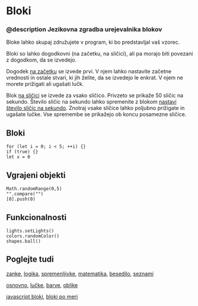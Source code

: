 # Bloki

### @description Jezikovna zgradba urejevalnika blokov

Bloke lahko skupaj združujete v program, ki bo predstavljal vaš vzorec.

Bloki so lahko dogodkovni (na začetku, na sličici), ali pa morajo biti povezani
z dogodkom, da se izvedejo.

Dogodek [na začetku](/blocks/on-start) se izvede prvi. V njem lahko nastavite začetne
vrednosti in ostale stvari, ki jih želite, da se izvedejo le enkrat. V njem ne morete
prižigati ali ugašati lučk.

Blok [na sličici](/reference/basic/on-frame) se izvede za vsako sličico. Privzeto se
prikaže 50 sličic na sekundo. Število sličic na sekundo lahko spremenite z blokom
[nastavi število sličic na sekundo](/reference/basic/set-frame-rate). Znotraj vsake
sličice lahko poljubno prižigate in ugašate lučke. Vse spremembe se prikažejo ob
koncu posamezne sličice.

## Bloki

```namespaces
for (let i = 0; i < 5; ++i) {}
if (true) {}
let x = 0
```

## Vgrajeni objekti

```namespaces
Math.randomRange(0,5)
"".compare("")
[0].push(0)
```

## Funkcionalnosti

```namespaces
lights.setLights()
colors.randomColor()
shapes.ball()
```

## Poglejte tudi

[zanke](/blocks/loops),
[logika](/blocks/logic),
[spremenljivke](/blocks/variables),
[matematika](/reference/math),
[besedilo](/reference/text),
[seznami](/reference/arrays)

[osnovno](/reference/basic),
[lučke](/reference/lights),
[barve](/reference/colors),
[oblike](/reference/shapes)

[javascript bloki](/blocks/javascript-blocks),
[bloki po meri](/blocks/custom)
